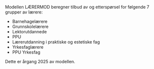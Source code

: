 Modellen LÆRERMOD beregner tilbud av og etterspørsel for følgende 7 grupper av lærere:
- Barnehagelærere
- Grunnskolelærere
- Lektorutdannede
- PPU
- Lærerutdanning i praktiske og estetiske fag
- Yrkesfaglærere
- PPU Yrkesfag

Dette er årgang 2025 av modellen.
